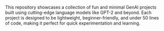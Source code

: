This repository showcases a collection of fun and minimal GenAI projects built using cutting-edge language models like GPT-2 and beyond.
Each project is designed to be lightweight, beginner-friendly, and under 50 lines of code,  making it perfect for quick experimentation and learning.
